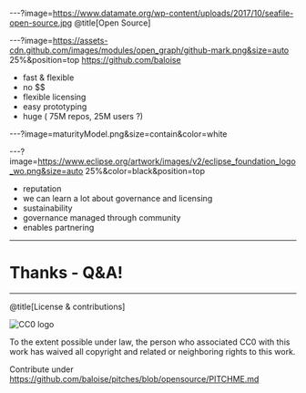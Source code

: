 ---?image=https://www.datamate.org/wp-content/uploads/2017/10/seafile-open-source.jpg
@title[Open Source]

---?image=https://assets-cdn.github.com/images/modules/open_graph/github-mark.png&size=auto 25%&position=top
https://github.com/baloise
* fast & flexible
* no $$
* flexible licensing
* easy prototyping
* huge ( 75M repos, 25M users ?)

---?image=maturityModel.png&size=contain&color=white

---?image=https://www.eclipse.org/artwork/images/v2/eclipse_foundation_logo_wo.png&size=auto 25%&color=black&position=top
* reputation
* we can learn a lot about governance and licensing
* sustainability
* governance managed through community
* enables partnering

---
# Thanks - Q&A!
---

@title[License & contributions]

![CC0 logo](https://licensebuttons.net/p/zero/1.0/88x31.png)

To the extent possible under law, the person who associated CC0 with this work has waived all copyright and related or neighboring rights to this work. 

Contribute under https://github.com/baloise/pitches/blob/opensource/PITCHME.md
